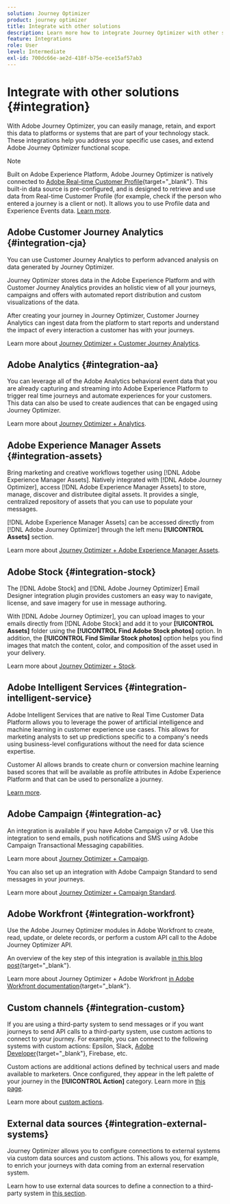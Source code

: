 ```yaml
---
solution: Journey Optimizer
product: journey optimizer
title: Integrate with other solutions
description: Learn more how to integrate Journey Optimizer with other solutions
feature: Integrations
role: User
level: Intermediate
exl-id: 700dc66e-ae2d-418f-b75e-ece15af57ab3
---
```

# Integrate with other solutions {#integration}

With Adobe Journey Optimizer, you can easily manage, retain, and export this data to platforms or systems that are part of your technology stack. These integrations help you address your specific use cases, and extend Adobe Journey Optimizer functional scope.

>[!NOTE]
>
> Built on Adobe Experience Platform, Adobe Journey Optimizer is natively connected to [Adobe Real-time Customer Profile](https://experienceleague.adobe.com/docs/experience-platform/profile/home.html){target="_blank"}. This built-in data source is pre-configured, and is designed to retrieve and use data from Real-time Customer Profile (for example, check if the person who entered a journey is a client or not). It allows you to use Profile data and Experience Events data. [Learn more](../datasource/adobe-experience-platform-data-source.md).
>

## Adobe Customer Journey Analytics {#integration-cja}

You can use Customer Journey Analytics to perform advanced analysis on data generated by Journey Optimizer.

Journey Optimizer stores data in the Adobe Experience Platform and with Customer Journey Analytics provides an holistic view of all your journeys, campaigns and offers with automated report distribution and custom visualizations of the data.

After creating your journey in Journey Optimizer, Customer Journey Analytics can ingest data from the platform to start reports and understand the impact of every interaction a customer has with your journeys.

Learn more about [Journey Optimizer + Customer Journey Analytics](../reports/cja-ajo.md).

## Adobe Analytics {#integration-aa}

You can leverage all of the Adobe Analytics behavioral event data that you are already capturing and streaming into Adobe Experience Platform to trigger real time journeys and automate experiences for your customers. This data can also be used to create audiences that can be engaged using Journey Optimizer.

Learn more about [Journey Optimizer + Analytics](../event/about-analytics.md).


## Adobe Experience Manager Assets {#integration-assets}

Bring marketing and creative workflows together using [!DNL Adobe Experience Manager Assets]. Natively integrated with [!DNL Adobe Journey Optimizer], access [!DNL Adobe Experience Manager Assets] to store, manage, discover and distributee digital assets. It provides a single, centralized repository of assets that you can use to populate your messages.

[!DNL Adobe Experience Manager Assets] can be accessed directly from [!DNL Adobe Journey Optimizer] through the left menu **[!UICONTROL Assets]** section.

Learn more about [Journey Optimizer + Adobe Experience Manager Assets](../integrations/assets.md).


## Adobe Stock {#integration-stock}

The [!DNL Adobe Stock] and [!DNL Adobe Journey Optimizer] Email Designer integration plugin provides customers an easy way to navigate, license, and save imagery for use in message authoring.

With [!DNL Adobe Journey Optimizer], you can upload images to your emails directly from [!DNL Adobe Stock] and add it to your **[!UICONTROL Assets]** folder using the **[!UICONTROL Find Adobe Stock photos]** option. In addition, the **[!UICONTROL Find Similar Stock photos]** option helps you find images that match the content, color, and composition of the asset used in your delivery.

Learn more about [Journey Optimizer + Stock](../integrations/stock.md).


## Adobe Intelligent Services {#integration-intelligent-service}

Adobe Intelligent Services that are native to Real Time Customer Data Platform allows you to leverage the power of artificial intelligence and machine learning in customer experience use cases. This allows for marketing analysts to set up predictions specific to a company's needs using business-level configurations without the need for data science expertise.

Customer AI allows brands to create churn or conversion machine learning based scores that will be available as profile attributes in Adobe Experience Platform and that can be used to personalize a journey.

[Learn more](../building-journeys/ai-services-overview.md).


## Adobe Campaign {#integration-ac}

An integration is available if you have Adobe Campaign v7 or v8. Use this integration to send emails, push notifications and SMS using Adobe Campaign Transactional Messaging capabilities.

Learn more about [Journey Optimizer + Campaign](../building-journeys/ajo-ac.md).

You can also set up an integration with Adobe Campaign Standard to send messages in your journeys.

Learn more about [Journey Optimizer + Campaign Standard](../building-journeys/using-adobe-campaign-standard.md).


## Adobe Workfront {#integration-workfront}

Use the Adobe Journey Optimizer modules in Adobe Workfront to create, read, update, or delete records, or perform a custom API call to the Adobe Journey Optimizer API.

An overview of the key step of this integration is available [in this blog post](https://experienceleaguecommunities.adobe.com/t5/journey-optimizer-blogs/accelerating-go-to-market-how-workfront-workfront-fusion-aep-and/ba-p/653685){target="_blank"}.

Learn more about Journey Optimizer + Adobe Workfront [in Adobe Workfront documentation](https://experienceleague.adobe.com/docs/workfront/using/adobe-workfront-fusion/fusion-apps-and-modules/adobe-journey-optimizer-modules.html){target="_blank"}.

## Custom channels {#integration-custom}

If you are using a third-party system to send messages or if you want journeys to send API calls to a third-party system, use custom actions to connect to your journey. For example, you can connect to the following systems with custom actions: Epsilon, Slack, [Adobe Developer](https://developer.adobe.com){target="_blank"}, Firebase, etc.

Custom actions are additional actions defined by technical users and made available to marketers. Once configured, they appear in the left palette of your journey in the **[!UICONTROL Action]** category. Learn more in [this page](../building-journeys/about-journey-activities.md#action-activities). 

Learn more about [custom actions](../action/about-custom-action-configuration.md).

## External data sources {#integration-external-systems}

Journey Optimizer allows you to configure connections to external systems via custom data sources and custom actions. This allows you, for example, to enrich your journeys with data coming from an external reservation system.

Learn how to use external data sources to define a connection to a third-party system in [this section](../datasource/external-data-sources.md).
